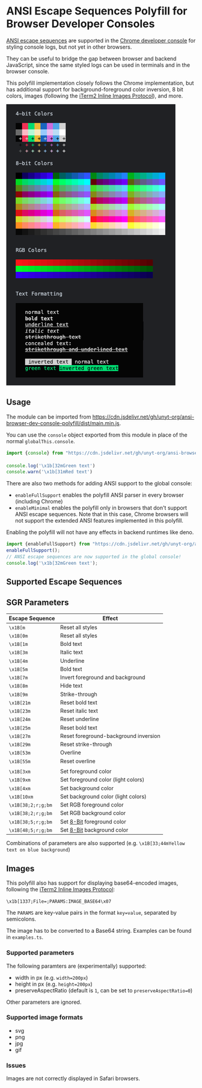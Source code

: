 # ANSI Escape Sequences Polyfill for Browser Developer Consoles

[ANSI escape sequences](https://en.wikipedia.org/wiki/ANSI_escape_code#SGR) are supported in the [Chrome developer console](https://developer.chrome.com/docs/devtools/console/format-style/#style-ansi) for styling console logs, but not yet in other browsers.

They can be useful to bridge the gap between browser and backend JavaScript, since the same styled logs can be used in terminals and in the browser console.

This polyfill implementation closely follows the Chrome implementation, but has additional support for background-foreground color inversion, 8 bit colors, images (following the [iTerm2 Inline Images Protocol](https://iterm2.com/documentation-images.html)), and more.

![](./example.png)

## Usage

The module can be imported from <https://cdn.jsdelivr.net/gh/unyt-org/ansi-browser-dev-console-polyfill/dist/main.min.js>.

You can use the `console` object exported from this module in place of the normal `globalThis.console`.

```typescript
import {console} from "https://cdn.jsdelivr.net/gh/unyt-org/ansi-browser-dev-console-polyfill/dist/main.min.js";

console.log('\x1b[32mGreen text')
console.warn('\x1b[31mRed text')
```

There are also two methods for adding ANSI support to the global console:
 * `enableFullSupport` enables the polyfill ANSI parser in every browser (including Chrome)
 * `enableMinimal` enables the polyfill only in browsers that don't support ANSI escape sequences. Note that in this case, Chrome browsers will not support the extended ANSI features implemented in this polyfill.

Enabling the polyfill will not have any effects in backend runtimes like deno.

```typescript
import {enableFullSupport} from "https://cdn.jsdelivr.net/gh/unyt-org/ansi-browser-dev-console-polyfill/dist/main.min.js";
enableFullSupport();
// ANSI escape sequences are now supported in the global console!
console.log('\x1b[32mGreen text'); 
```

## Supported Escape Sequences

## SGR Parameters

| Escape Sequence | Effect |
 ---------------- | ------ |
|`\x1B[m`         | Reset all styles |
|`\x1B[0m`         | Reset all styles |
|`\x1B[1m`         | Bold text |
|`\x1B[3m`         | Italic text |
|`\x1B[4m`         | Underline |
|`\x1B[5m`         | Bold text |
|`\x1B[7m`         | Invert foreground and background |
|`\x1B[8m`         | Hide text |
|`\x1B[9m`         | Strike-through |
|`\x1B[21m`        | Reset bold text |
|`\x1B[23m`        | Reset italic text |
|`\x1B[24m`        | Reset underline |
|`\x1B[25m`        | Reset bold text |
|`\x1B[27m`        | Reset foreground-background inversion |
|`\x1B[29m`        | Reset strike-through |
|`\x1B[53m`        | Overline |
|`\x1B[55m`        | Reset overline |
| | |
|`\x1B[3xm`        | Set foreground color |
|`\x1B[9xm`        | Set foreground color (light colors) |
|`\x1B[4xm`        | Set background color |
|`\x1B[10xm`       | Set background color (light colors) |
|`\x1B[38;2;r;g;bm` | Set RGB foreground color |
|`\x1B[38;2;r;g;bm` | Set RGB background color |
|`\x1B[38;5;r;g;bm` | Set [8-Bit](https://en.wikipedia.org/wiki/ANSI_escape_code#8-bit) foreground color |
|`\x1B[48;5;r;g;bm` | Set [8-Bit](https://en.wikipedia.org/wiki/ANSI_escape_code#8-bit) background color |

Combinations of parameters are also supported (e.g. `\x1B[33;44mYellow text on blue background`)

## Images

This polyfill also has support for displaying base64-encoded images, following the [iTerm2 Inline Images Protocol](https://iterm2.com/documentation-images.html):

`\x1b[1337;File=;PARAMS:IMAGE_BASE64\x07`

The `PARAMS` are key-value pairs in the format `key=value`, separated by semicolons.

The image has to be converted to a Base64 string.
Examples can be found in `examples.ts`.

### Supported parameters

The following paramters are (experimentally) supported:

 * width in px (e.g. `width=200px`)
 * height in px (e.g. `height=200px`)
 * preserveAspectRatio (default is `1`, can be set to `preserveAspectRatio=0`)

Other parameters are ignored.

### Supported image formats

 * svg
 * png
 * jpg
 * gif


### Issues

Images are not correctly displayed in Safari browsers.